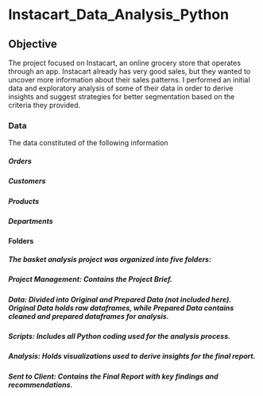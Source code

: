 # Instacart_Data_Analysis_Python
## Objective
The project focused on Instacart, an online grocery store that operates through an app. Instacart already has very good sales, but they wanted to uncover more information about their sales patterns. I performed an initial data and exploratory analysis of some of their data in order to derive insights and suggest strategies for better segmentation based on the criteria they provided.

### Data
The data constituted of the following information
##### Orders
##### Customers
##### Products
##### Departments
#### Folders
##### The basket analysis project was organized into five folders:

##### Project Management: Contains the Project Brief.
##### Data: Divided into Original and Prepared Data (not included here). Original Data holds raw dataframes, while Prepared Data contains cleaned and prepared dataframes for analysis.
##### Scripts: Includes all Python coding used for the analysis process.
##### Analysis: Holds visualizations used to derive insights for the final report.
##### Sent to Client: Contains the Final Report with key findings and recommendations.
